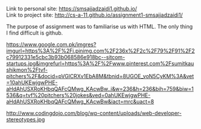 Link to personal site: https://smsajjadzaidi1.github.io/ <br>
Link to project site: http://cs-a-11.github.io/assignment1-smsajjadzaidi1/

The purpose of assignment was to familiarise us with HTML.
The only thing I find difficult is github.

https://www.google.com.pk/imgres?imgurl=https%3A%2F%2Fi.pinimg.com%2F236x%2F2c%2F79%2F91%2F2c79912331e5cbc3b93b068586e918bc--sitcom-startups.jpg&imgrefurl=https%3A%2F%2Fwww.pinterest.com%2Fsumitkaushikmon%2Ftvf-pitchers%2F&docid=pVGlCRXv1EbA8M&tbnid=8UGOE_voN5CyKM%3A&vet=10ahUKEwjgwPHE-aHdAhUSXRoKHbqQAFcQMwg_KAcwBw..i&w=236&h=236&bih=759&biw=1536&q=tvf%20pitchers%20jokes&ved=0ahUKEwjgwPHE-aHdAhUSXRoKHbqQAFcQMwg_KAcwBw&iact=mrc&uact=8

http://www.codingdojo.com/blog/wp-content/uploads/web-developer-stereotypes.jpg






